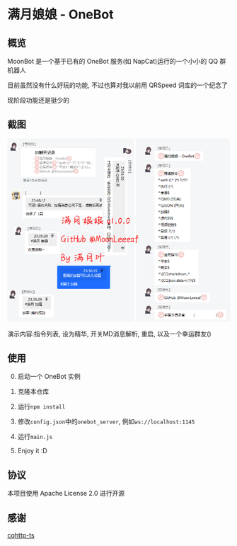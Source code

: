 # 满月娘娘 - OneBot

## 概览

MoonBot 是一个基于已有的 OneBot 服务(如 NapCat)运行的一个小小的 QQ 群机器人

目前虽然没有什么好玩的功能, 不过也算对我以前用 QRSpeed 词库的一个纪念了

现阶段功能还是挺少的

## 截图

![满月娘娘 v1.0.0 群内演示截图](.github/screenshot.png)

演示内容:指令列表, 设为精华, 开关MD消息解析, 重启, 以及一个幸运群友()

## 使用

0. 启动一个 OneBot 实例

1. 克隆本仓库

2. 运行`npm install`

3. 修改`config.json`中的`onebot_server`, 例如`ws://localhost:1145`

4. 运行`main.js`

5. Enjoy it :D

## 协议

本项目使用 Apache License 2.0 进行开源

## 感谢

[cqhttp-ts](https://github.com/yuanxin518/cqhttp-ts)
